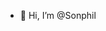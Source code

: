 - 👋 Hi, I’m @Sonphil

<!---
Sonphil/Sonphil is a ✨ special ✨ repository because its `README.md` (this file) appears on your GitHub profile.
You can click the Preview link to take a look at your changes.
--->
